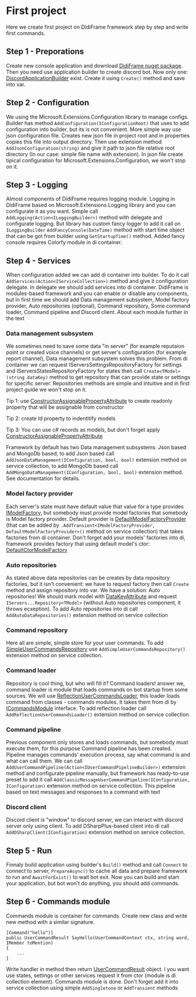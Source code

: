 # First project

Here we create first project on DidiFrame framework step by step and write first commands.

## Step 1 - Preporations

Create new console application and download [DidiFrame nuget package](https://www.nuget.org/packages/LloydLion.DidiFrame/).
Then you need use application builder to create discord bot.
Now only one: [DiscordApplicationBuilder](/api/DidiFrame.Application.DiscordApplicationBuilder.html) exist.
Create it using `Create()` method and save into var.

## Step 2 - Configuration

We using the Microsoft.Extensions.Configuration library to manage configs.
Builder has method `AddConfiguration(IConfigurationRoot)` that uses to add configuration into builder, but its is not convenient.
More simple way use json configuration file. Creates new json file in project root and in properties copies this file into output directory.
Then use extension method `AddJsonConfiguration(string)` and give it path to json file relative root directory (In our case: simple file name with extension).
In json file create tipical configuration for Microsoft.Extensions.Configuration, we won't stop on it.

## Step 3 - Logging

Almost components of DidiFrame requires logging module. Logging in DidiFrame based on Microsoft.Extensions.Logging library and you can configurate it as you want.
Simple call `AddLogging(Action<ILoggingBuilder>)` method with delegate and configurate logging. But library has custom fancy logger to add it call on `ILoggingBuilder`
`AddFancyConsole(DateTime)` method with start time object that can be got from builder using `GetStartupTime()` method. Added fancy console requires Colorfy module in di container.

## Step 4 - Services

When configuration added we can add di container into builder. To do it call `AddServices(Action<IServiceCollection>)` method and give it configuration delegate.
In delegate we should add services into di container. DidiFrame is modules-based framework and you can enable or disable any components,
but in first time we should add Data management subsystem, Model factory provider, Auto repositories (optional), Command repository, Some command loader, Command pipeline and Discord client.
About each module further in the text

### Data management subsystem

We sometimes need to save some data "in server" (for example reputaion point or created voice channels) or get server's configuration (for example report channel), Data management subsystem solves this problem.
From di container we can request IServersSettingsRepositoryFactory for settings and IServersStatesRepositoryFactory for states then call `Create<TModel>(string dataKey)` method to get repository that can provide state or settings for specific server.
Repositories methods are simple and intuitive and in first project guide we won't stop on it.

Tip 1: use [ConstructorAssignablePropertyAttribute](../api/DidiFrame.Data.Model.ConstructorAssignablePropertyAttribute.html) to create readonly property that will be assignable from constructor

Tip 2: create Id property to indentitify models

Tip 3: You can use c# records as models, but don't forget apply [ConstructorAssignablePropertyAttribute](../api/DidiFrame.Data.Model.ConstructorAssignablePropertyAttribute.html)

Framework by default has two Data management subsystems: Json based and MongoDb based, to add Json based call `AddJsonDataManagement(IConfiguration, bool, bool)` extension method on service collection,
to add MongoDb based call `AddMongoDataManagement(IConfiguration, bool, bool)` extension method. See documentation for details.

### Model factory provider

Each server's state must have default value that value for a type provides [IModelFactory](../api/DidiFrame.Data.IModelFactory-1.html), but somebody must provide model factories that somebody is Model factory provider.
Default provider is [DefaultModelFactoryProvider](../api/DidiFrame.Data.DefaultModelFactoryProvider.html) (that can be added by `.AddTransient<IModelFactoryProvider, DefaultModelFactoryProvider>()` method on service collection) that takes factories from di container.
Don't forget add your models' factories into di, framework provides factory that using default model's ctor: [DefaultCtorModelFactory](../api/DidiFrame.Data.DefaultCtorModelFactory-1.html)

### Auto repositories

As stated above data repositories can be creates by data repository factories, but it isn't convenient: we have to request factory then call `Create` method and assign repository into var.
We have a solution: Auto repositories! We should mark model with [DataKeyAttribute](../api/DidiFrame.Data.AutoKeys.DataKeyAttribute.html) and request `IServers...Repository<TModel>` (without Auto repositories component, it throws ecxeption).
To add Auto repositories into di call `AddAutoDataRepositories()` extension method on service collection

### Command repository

Here all are simple, simple store for your user commands. To add [SimpleUserCommandsRepository](../api/DidiFrame.UserCommands.Repository.SimpleUserCommandsRepository.html) use `AddSimpleUserCommandsRepository()` extension method on service collection.

### Command loader

Repository is cool thing, but who will fill it? Command loaders! answer we, command loader is module that loads commands on bot startup from some sources.
We will use [ReflectionUserCommandsLoader](../api/DidiFrame.UserCommands.Loader.Reflection.ReflectionUserCommandsLoader.html), this loader loads command from classes - commands modules.
It takes them from di by [ICommandsModule](../api/DidiFrame.UserCommands.Loader.Reflection.ICommandsModule.html) interface.
To add reflection loader call `AddReflectionUserCommandsLoader()` extension method on service collection.

### Command pipeline

Previous component only stores and loads commands, but somebody must execute them, for this purpose Command pipeline has been created.
Pipeline manages commands' execution process, say what command is and what can call them.
We can call `AddUserCommandPipeline(Action<IUserCommandPipelineBuilder>)` extension method and configurate pipeline manually, but framework has ready-to-use preset to add it call `AddClassicMessageUserCommandPipeline(IConfiguration, IConfiguration)` extension method on service collection.
This pipeline based on text messages and responses to a command with text

### Discord client 

Discord client is "window" to discord server, we can interact with discord server only using client.
To add DSharpPlus-based client into di call `AddDSharpClient(IConfiguration)` extension method on service collection.

## Step 5 - Run

Finnaly build application using builder's `Build()` method and call `Connect` to connect to server, `PrepareAsync()` to cache all data and prepare framework to run and `AwaitForExist()` to wait bot exit.
Now you can build and start your application, but bot won't do anything, you should add commands.

## Step 6 - Commands module

Commands module is container for commands. Create new class and write new method with a similar signature.

```
[Command("hello")]
public UserCommandResult SayHello(UserCommandContext ctx, string word, IMember toMention)
{
	...
}
```

Write handler in method then return [UserCommandResult](../api/DidiFrame.UserCommands.Models.UserCommandResult.html) object.
I you want use states, settings or other services request it from ctor (module is di collection element).
Commands module is done. Don't forget add it into service collection using simple `AddSingletone` or `AddTransient` methods